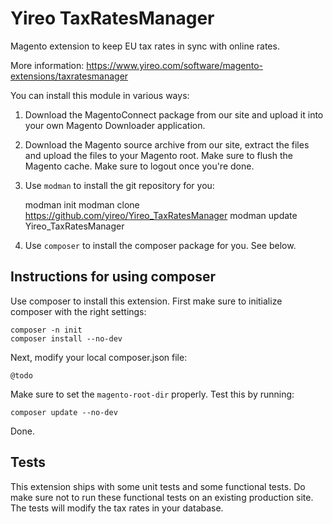 # Yireo TaxRatesManager

Magento extension to keep EU tax rates in sync with online rates.

More information: https://www.yireo.com/software/magento-extensions/taxratesmanager

You can install this module in various ways:

1) Download the MagentoConnect package from our site and upload it into your own Magento Downloader application.

2) Download the Magento source archive from our site, extract the files and upload the files to your Magento root. Make sure to flush the Magento cache. Make sure to logout once you're done.

3) Use `modman` to install the git repository for you:

    modman init
    modman clone https://github.com/yireo/Yireo_TaxRatesManager
    modman update Yireo_TaxRatesManager

4) Use `composer` to install the composer package for you. See below.

## Instructions for using composer

Use composer to install this extension. First make sure to initialize composer with the right settings:

    composer -n init
    composer install --no-dev

Next, modify your local composer.json file:

    @todo

Make sure to set the `magento-root-dir` properly. Test this by running:

    composer update --no-dev

Done.

## Tests
This extension ships with some unit tests and some functional tests. Do make sure not to run these functional tests on an existing production site. The tests will modify the tax rates in your database.
